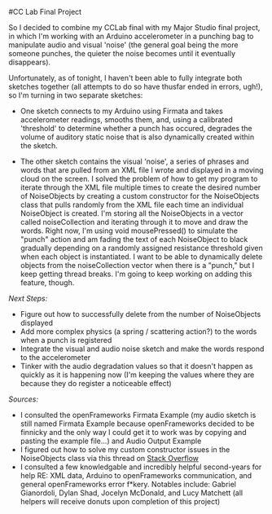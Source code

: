 #CC Lab Final Project

So I decided to combine my CCLab final with my Major Studio final project, in which I'm working with an Arduino accelerometer in a punching bag to manipulate audio and visual 'noise' (the general goal being the more someone punches, the quieter the noise becomes until it eventually disappears).

Unfortunately, as of tonight, I haven't been able to fully integrate both sketches together (all attempts to do so have thusfar ended in errors, ugh!), so I'm turning in two separate sketches:

* One sketch connects to my Arduino using Firmata and takes accelerometer readings, smooths them, and, using a calibrated 'threshold' to determine whether a punch has occured, degrades the volume of auditory static noise that is also dynamically created within the sketch.

* The other sketch contains the visual 'noise', a series of phrases and words that are pulled from an XML file I wrote and displayed in a moving cloud on the screen. I solved the problem of how to get my program to iterate through the XML file multiple times to create the desired number of NoiseObjects by creating a custom constructor for the NoiseObjects class that pulls randomly from the XML file each time an individual NoiseObject is created. I'm storing all the NoiseObjects in a vector called noiseCollection and iterating through it to move and draw the words. Right now, I'm using void mousePressed() to simulate the "punch" action and am fading the text of each NoiseObject to black gradually depending on a randomly assigned resistance threshold given when each object is instantiated. I want to be able to dynamically delete objects from the noiseCollection vector when there is a "punch," but I keep getting thread breaks. I'm going to keep working on adding this feature, though. 

*Next Steps:*
* Figure out how to successfully delete from the number of NoiseObjects displayed
* Add more complex physics (a spring / scattering action?) to the words when a punch is registered
* Integrate the visual and audio noise sketch and make the words respond to the accelerometer
* Tinker with the audio degradation values so that it doesn't happen as quickly as it is happening now (I'm keeping the values where they are because they do register a noticeable effect)

*Sources:*
* I consulted the openFrameworks Firmata Example (my audio sketch is still named Firmata Example because openFrameworks decided to be finnicky and the only way I could get it to work was by copying and pasting the example file...) and Audio Output Example
* I figured out how to solve my custom constructor issues in the NoiseObjects class via this thread on [Stack Overflow](http://stackoverflow.com/questions/23163682/invalid-operands-to-binary-expression-c-operator-overload)
* I consulted a few knowledgable and incredibly helpful second-years for help RE: XML data, Arduino to openFrameworks communication, and general openFrameworks error f*kery. Notables include: Gabriel Gianordoli, Dylan Shad, Jocelyn McDonald, and Lucy Matchett (all helpers will receive donuts upon completion of this project)
